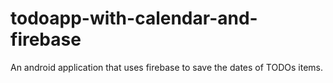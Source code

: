 # todoapp-with-calendar-and-firebase

An android application that uses firebase to save the dates of TODOs items.
